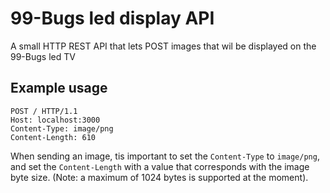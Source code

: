 # 99-Bugs led display API

A small HTTP REST API that lets POST images that wil be displayed on the 99-Bugs led TV

## Example usage

```
POST / HTTP/1.1
Host: localhost:3000
Content-Type: image/png
Content-Length: 610
```

When sending an image, tis important to set the `Content-Type` to `image/png`, and set the `Content-Length` with a value that corresponds with the image byte size. (Note: a maximum of 1024 bytes is supported at the moment).